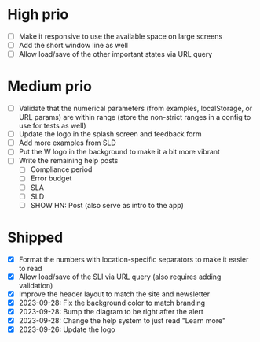 # High prio

- [ ] Make it responsive to use the available space on large screens
- [ ] Add the short window line as well
- [ ] Allow load/save of the other important states via URL query

# Medium prio

- [ ] Validate that the numerical parameters (from examples, localStorage, or URL params) are within range (store the non-strict ranges in a config to use for tests as well)
- [ ] Update the logo in the splash screen and feedback form
- [ ] Add more examples from SLD
- [ ] Put the W logo in the background to make it a bit more vibrant
- [ ] Write the remaining help posts
  - [ ] Compliance period
  - [ ] Error budget
  - [ ] SLA
  - [ ] SLD
  - [ ] SHOW HN: Post (also serve as intro to the app)

# Shipped

- [X] Format the numbers with location-specific separators to make it easier to read
- [X] Allow load/save of the SLI via URL query (also requires adding validation)
- [X] Improve the header layout to match the site and newsletter
- [X] 2023-09-28: Fix the background color to match branding
- [X] 2023-09-28: Bump the diagram to be right after the alert
- [X] 2023-09-28: Change the help system to just read "Learn more"
- [X] 2023-09-26: Update the logo
